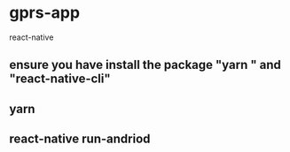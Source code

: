 # gprs-app
react-native

## ensure you have install the  package "yarn " and "react-native-cli"

## yarn

## react-native run-andriod


